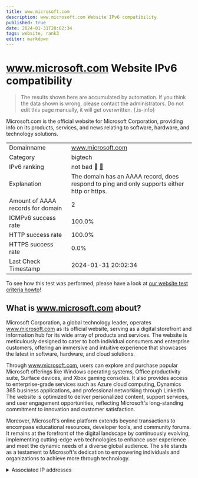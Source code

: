 ```yaml
---
title: www.microsoft.com
description: www.microsoft.com Website IPv6 compatibility
published: true
date: 2024-01-31T20:02:34
tags: website, rank3
editor: markdown
---
```


# www.microsoft.com Website IPv6 compatibility

> The results shown here are accumulated by automation. If you think the data shown is wrong, please contact the administrators. 
> Do not edit this page manually, it will get overwritten.
{.is-info}

Microsoft.com is the official website for Microsoft Corporation, providing info on its products, services, and news relating to software, hardware, and technology solutions.


|   |   |
| - | - |
| Domainname | www.microsoft.com
| Category | bigtech |
| IPv6 ranking | not bad :3rd_place_medal: [🔗](/howto/ranking) |
| Explanation | The domain has an AAAA record, does respond to ping and only supports either http or https. |
| Amount of AAAA records for domain | 2 |
| ICMPv6 success rate | 100.0%|
| HTTP success rate | 100.0% |
| HTTPS success rate | 0.0% |
| Last Check Timestamp | 2024-01-31 20:02:34 |

To see how this test was performed, please have a look at [our website test criteria howto](/howto/testcriteria/website)!


## What is www.microsoft.com about?
Microsoft Corporation, a global technology leader, operates www.microsoft.com as its official website, serving as a digital storefront and information hub for its wide array of products and services. The website is meticulously designed to cater to both individual consumers and enterprise customers, offering an immersive and intuitive experience that showcases the latest in software, hardware, and cloud solutions.

Through www.microsoft.com, users can explore and purchase popular Microsoft offerings like Windows operating systems, Office productivity suite, Surface devices, and Xbox gaming consoles. It also provides access to enterprise-grade services such as Azure cloud computing, Dynamics 365 business applications, and professional networking through LinkedIn. The website is optimized to deliver personalized content, support services, and user engagement opportunities, reflecting Microsoft's long-standing commitment to innovation and customer satisfaction.

Moreover, Microsoft's online platform extends beyond transactions to encompass educational resources, developer tools, and community forums. It remains at the forefront of the digital landscape by continuously evolving, implementing cutting-edge web technologies to enhance user experience and meet the dynamic needs of a diverse global audience. The site stands as a testament to Microsoft's dedication to empowering individuals and organizations to achieve more through technology.



<details>
<summary>Associated IP addresses</summary>

2a02:26f0:e300:29d::356e

2a02:26f0:e300:295::356e

2a02:26f0:e300:2a1::356e

2a02:26f0:e300:29f::356e

2a02:26f0:e300:2a2::356e

</details>
